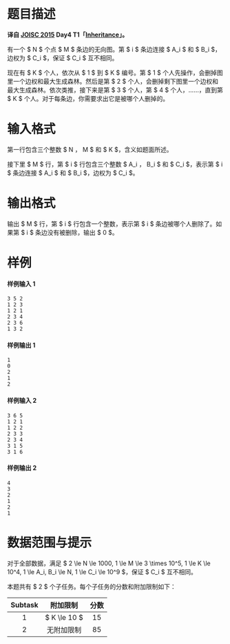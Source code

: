 
# 题目描述

**译自 [JOISC 2015](https://www.ioi-jp.org/camp/2015/2015-sp-tasks/index.html) Day4 T1「[Inheritance](https://www.ioi-jp.org/camp/2015/2015-sp-tasks/2015-sp-d4.pdf)」。**

有一个 $ N $ 个点 $ M $ 条边的无向图。第 $ i $ 条边连接 $ A_i $ 和 $ B_i $，边权为 $ C_i $，保证 $ C_i $ 互不相同。

现在有 $ K $ 个人，依次从 $ 1 $ 到 $ K $ 编号。第 $ 1 $ 个人先操作，会删掉图里一个边权和最大生成森林。然后是第 $ 2 $ 个人，会删掉剩下图里一个边权和最大生成森林。依次类推，接下来是第 $ 3 $ 个人，第 $ 4 $ 个人，……，直到第 $ K $ 个人。对于每条边，你需要求出它是被哪个人删掉的。

# 输入格式

第一行包含三个整数 $ N $，$ M $ 和 $ K $，含义如题面所述。

接下里 $ M $ 行，第 $ i $ 行包含三个整数 $ A_i $，$ B_i $ 和 $ C_i $，表示第 $ i $ 条边连接 $ A_i $ 和 $ B_i $，边权为 $ C_i $。

# 输出格式

输出 $ M $ 行，第 $ i $ 行包含一个整数，表示第 $ i $ 条边被哪个人删除了。如果第 $ i $ 条边没有被删除，输出 $ 0 $。

# 样例

#### 样例输入 1
```plain
3 5 2
1 2 3
1 2 1
2 3 4
2 3 6
1 3 2
```

#### 样例输出 1
```plain
1
0
2
1
2
```

#### 样例输入 2
```plain
3 6 5
1 2 1
1 2 2
2 3 3
2 3 4
3 1 5
3 1 6
```

#### 样例输出 2
```plain
4
3
2
1
2
1
```

# 数据范围与提示

对于全部数据，满足 $ 2 \le N \le 1000, 1 \le M \le 3 \times 10^5, 1 \le K \le 10^4, 1 \le A_i, B_i \le N, 1 \le C_i \le 10^9 $，保证 $ C_i $ 互不相同。

本题共有 $ 2 $ 个子任务。每个子任务的分数和附加限制如下：

| Subtask | 附加限制 | 分数 |
|:-------:|:-------:|:---:|
| 1 | $ K \le 10 $ | 15 |
| 2 | 无附加限制 | 85 |


